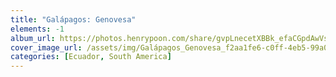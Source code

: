 ```yaml
---
title: "Galápagos: Genovesa"
elements: -1
album_url: https://photos.henrypoon.com/share/gvpLnecetXBBk_efaCGpdAwVsvFZXbbrBXl2Hnjh26qdwtFRkoByL-STvQlCWD30HMg
cover_image_url: /assets/img/Galápagos_Genovesa_f2aa1fe6-c0ff-4eb5-99a0-bc9bb4046fb6.jpg
categories: [Ecuador, South America]
---
```

